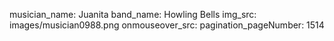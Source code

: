 musician_name: Juanita
band_name: Howling Bells
img_src: images/musician0988.png
onmouseover_src: 
pagination_pageNumber: 1514